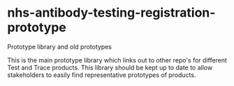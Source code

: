# nhs-antibody-testing-registration-prototype
Prototype library and old prototypes

This is the main prototype library which links out to other repo's for different Test and Trace products.
This library should be kept up to date to allow stakeholders to easily find representative prototypes of products.
